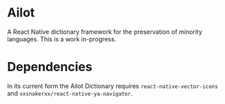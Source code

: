 # Ailot
A React Native dictionary framework for the preservation of minority languages. This is a work in-progress.

# Dependencies
In its current form the Ailot Dictionary requires `react-native-vector-icons` and `xxsnakerxx/react-native-ya-navigator`.
